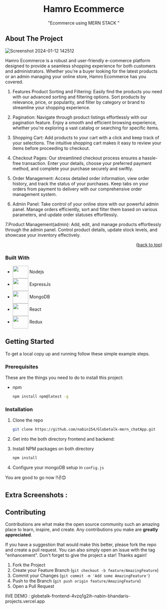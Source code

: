 



<!-- PROJECT LOGO -->
<br />
<div align="center">
 

  <h1 align="center">Hamro Ecommerce</h1>

  <p align="center">
   "Ecommerce using MERN STACK "
    <br />

  </p>
</div>






<!-- ABOUT THE PROJECT -->
## About The Project



![Screenshot 2024-01-12 142512](https://github.com/nabin-bibek/ecommerce/assets/82200770/0f65ff51-1d79-4826-934e-7dce4b66acea)





Hamro Ecommerce is a robust and user-friendly e-commerce platform designed to provide a seamless shopping experience for both customers and administrators. Whether you're a buyer looking for the latest products or an admin managing your online store, Hamro Ecommerce has you covered.

1. Features
Product Sorting and Filtering: Easily find the products you need with our advanced sorting and filtering options. Sort products by relevance, price, or popularity, and filter by category or brand to streamline your shopping experience.

2. Pagination: Navigate through product listings effortlessly with our pagination feature. Enjoy a smooth and efficient browsing experience, whether you're exploring a vast catalog or searching for specific items.

3. Shopping Cart: Add products to your cart with a click and keep track of your selections. The intuitive shopping cart makes it easy to review your items before proceeding to checkout.

4. Checkout Pages: Our streamlined checkout process ensures a hassle-free transaction. Enter your details, choose your preferred payment method, and complete your purchase securely and swiftly.

5. Order Management: Access detailed order information, view order history, and track the status of your purchases. Keep tabs on your orders from payment to delivery with our comprehensive order management system.

6. Admin Panel: Take control of your online store with our powerful admin panel. Manage orders efficiently, sort and filter them based on various parameters, and update order statuses effortlessly.

7.Product Management(admin): Add, edit, and manage products effortlessly through the admin panel. Control product details, update stock levels, and showcase your inventory effectively.
<p align="right">(<a href="#readme-top">back to top</a>)</p>



### Built With



* <img src="https://cdn.jsdelivr.net/gh/devicons/devicon/icons/nodejs/nodejs-original.svg"  height="40px" width="50px" align="center"/> Nodejs
* <img src="https://cdn.jsdelivr.net/gh/devicons/devicon/icons/express/express-original.svg" height="40px" width="50px" align="center"/> ExpressJs
* <img src="https://cdn.jsdelivr.net/gh/devicons/devicon/icons/mongodb/mongodb-original-wordmark.svg" height="40px" width="50px" align="center" /> MongoDB
* <img src="https://cdn.jsdelivr.net/gh/devicons/devicon/icons/react/react-original-wordmark.svg" height="40px" width="50px" align="center"/> React
*  <img src="https://cdn.jsdelivr.net/gh/devicons/devicon/icons/redux/redux-original.svg" height="40px" width="50px" align="center"/> Redux
          
          
          




<!-- GETTING STARTED -->
## Getting Started


To get a local copy up and running follow these simple example steps.

### Prerequisites

These are the things you need to do to install this project:
* npm
  ```sh
  npm install npm@latest -g
  ```

### Installation




1. Clone the repo
   ```sh
   git clone https://github.com/nabin154/Globetalk-mern_chatApp.git
   ```
2. Get into the both directory frontend and backend:
   
2. Install NPM packages on both directory
   ```sh
   npm install
   ```


3. Configure your mongoDB setup in `config.js`
   
 

 You are good to go now !!✌️😊




<!-- USAGE EXAMPLES -->
## Extra Screenshots :



<!-- CONTRIBUTING -->
## Contributing

Contributions are what make the open source community such an amazing place to learn, inspire, and create. Any contributions you make are **greatly appreciated**.

If you have a suggestion that would make this better, please fork the repo and create a pull request. You can also simply open an issue with the tag "enhancement".
Don't forget to give the project a star! Thanks again!

1. Fork the Project
2. Create your Feature Branch (`git checkout -b feature/AmazingFeature`)
3. Commit your Changes (`git commit -m 'Add some AmazingFeature'`)
4. Push to the Branch (`git push origin feature/AmazingFeature`)
5. Open a Pull Request


lIVE DEMO : globetalk-frontend-4vzq1g2ih-nabin-bhandaris-projects.vercel.app

